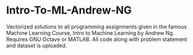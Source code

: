# Intro-To-ML-Andrew-NG
Vectorized solutions to all programming assignments given in the famous Machine Learning Course, Intro to Machine Learning by Andrew Ng.
Requires GNU Octave or MATLAB.
All code along with problem statement and dataset is uploaded.
